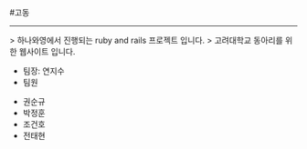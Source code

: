 #고동
<hr/>
> 하나와영에서 진행되는 ruby and rails 프로젝트 입니다.
> 고려대학교 동아리를 위한 웹사이트 입니다. 

* 팀장: 연지수
* 팀원
- 권순규
- 박정훈
- 조건호
- 전태현

